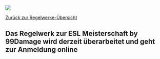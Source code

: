 ![](https://cdn0.gamesports.net/storage/180000/180163.jpg)

  
[Zurück zur Regelwerke-Übersicht](https://liga.99damage.de/statics/rules)  
  

Das Regelwerk zur ESL Meisterschaft by 99Damage wird derzeit überarbeitet und geht zur Anmeldung online
-------------------------------------------------------------------------------------------------------